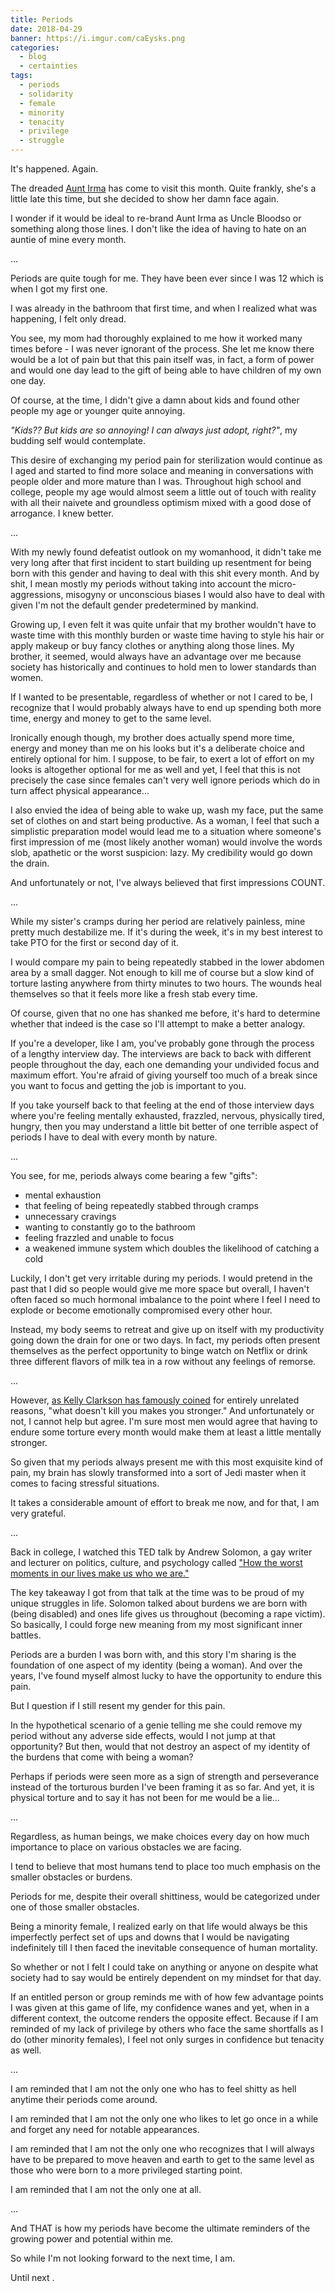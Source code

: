 ```yaml
---
title: Periods
date: 2018-04-29
banner: https://i.imgur.com/caEysks.png
categories:
  - blog
  - certainties
tags:
  - periods
  - solidarity
  - female
  - minority
  - tenacity
  - privilege
  - struggle
---
```


It's happened. Again.

The dreaded [Aunt Irma](https://www.urbandictionary.com/define.php?term=Aunt%20Irma) has come to visit this month. Quite frankly, she's a little late this time, but she decided to show her damn face again.

I wonder if it would be ideal to re-brand Aunt Irma as Uncle Bloodso or something along those lines. I don't like the idea of having to hate on an auntie of mine every month.

...

Periods are quite tough for me. They have been ever since I was 12 which is when I got my first one.

I was already in the bathroom that first time, and when I realized what was happening, I felt only dread.

You see, my mom had thoroughly explained to me how it worked many times before - I was never ignorant of the process. She let me know there would be a lot of pain but that this pain itself was, in fact, a form of power and would one day lead to the gift of being able to have children of my own one day.

Of course, at the time, I didn't give a damn about kids and found other people my age or younger quite annoying.

_"Kids?? But kids are so annoying! I can always just adopt, right?"_, my budding self would contemplate.

This desire of exchanging my period pain for sterilization would continue as I aged and started to find more solace and meaning in conversations with people older and more mature than I was. Throughout high school and college, people my age would almost seem a little out of touch with reality with all their naivete and groundless optimism mixed with a good dose of arrogance. I knew better.

...

With my newly found defeatist outlook on my womanhood, it didn't take me very long after that first incident to start building up resentment for being born with this gender and having to deal with this shit every month. And by shit, I mean mostly my periods without taking into account the micro-aggressions, misogyny or unconscious biases I would also have to deal with given I'm not the default gender predetermined by mankind.

Growing up, I even felt it was quite unfair that my brother wouldn't have to waste time with this monthly burden or waste time having to style his hair or apply makeup or buy fancy clothes or anything along those lines. My brother, it seemed, would always have an advantage over me because society has historically and continues to hold men to lower standards than women.

If I wanted to be presentable, regardless of whether or not I cared to be, I recognize that I would probably always have to end up spending both more time, energy and money to get to the same level.

Ironically enough though, my brother does actually spend more time, energy and money than me on his looks but it's a deliberate choice and entirely optional for him. I suppose, to be fair, to exert a lot of effort on my looks is altogether optional for me as well and yet, I feel that this is not precisely the case since females can't very well ignore periods which do in turn affect physical appearance...

I also envied the idea of being able to wake up, wash my face, put the same set of clothes on and start being productive. As a woman, I feel that such a simplistic preparation model would lead me to a situation where someone's first impression of me (most likely another woman) would involve the words slob, apathetic or the worst suspicion: lazy. My credibility would go down the drain.

And unfortunately or not, I've always believed that first impressions COUNT.

...

While my sister's cramps during her period are relatively painless, mine pretty much destabilize me. If it's during the week, it's in my best interest to take PTO for the first or second day of it.

I would compare my pain to being repeatedly stabbed in the lower abdomen area by a small dagger. Not enough to kill me of course but a slow kind of torture lasting anywhere from thirty minutes to two hours. The wounds heal themselves so that it feels more like a fresh stab every time.

Of course, given that no one has shanked me before, it's hard to determine whether that indeed is the case so I'll attempt to make a better analogy.

If you're a developer, like I am, you've probably gone through the process of a lengthy interview day. The interviews are back to back with different people throughout the day, each one demanding your undivided focus and maximum effort. You're afraid of giving yourself too much of a break since you want to focus and getting the job is important to you.

If you take yourself back to that feeling at the end of those interview days where you're feeling mentally exhausted, frazzled, nervous, physically tired, hungry, then you may understand a little bit better of one terrible aspect of periods I have to deal with every month by nature.

...

You see, for me, periods always come bearing a few "gifts":

* mental exhaustion
* that feeling of being repeatedly stabbed through cramps
* unnecessary cravings
* wanting to constantly go to the bathroom
* feeling frazzled and unable to focus
* a weakened immune system which doubles the likelihood of catching a cold

Luckily, I don't get very irritable during my periods. I would pretend in the past that I did so people would give me more space but overall, I haven't often faced so much hormonal imbalance to the point where I feel I need to explode or become emotionally compromised every other hour.

Instead, my body seems to retreat and give up on itself with my productivity going down the drain for one or two days. In fact, my periods often present themselves as the perfect opportunity to binge watch on Netflix or drink three different flavors of milk tea in a row without any feelings of remorse.

...

However, [as Kelly Clarkson has famously coined](https://www.youtube.com/watch?v=Xn676-fLq7I) for entirely unrelated reasons, "what doesn't kill you makes you stronger." And unfortunately or not, I cannot help but agree. I'm sure most men would agree that having to endure some torture every month would make them at least a little mentally stronger.

So given that my periods always present me with this most exquisite kind of pain, my brain has slowly transformed into a sort of Jedi master when it comes to facing stressful situations.

It takes a considerable amount of effort to break me now, and for that, I am very grateful.

...

Back in college, I watched this TED talk by Andrew Solomon, a gay writer and lecturer on politics, culture, and psychology called ["How the worst moments in our lives make us who we are."](https://www.ted.com/talks/andrew_solomon_how_the_worst_moments_in_our_lives_make_us_who_we_are)

The key takeaway I got from that talk at the time was to be proud of my unique struggles in life. Solomon talked about burdens we are born with (being disabled) and ones life gives us throughout (becoming a rape victim). So basically, I could forge new meaning from my most significant inner battles.

Periods are a burden I was born with, and this story I'm sharing is the foundation of one aspect of my identity (being a woman). And over the years, I've found myself almost lucky to have the opportunity to endure this pain.

But I question if I still resent my gender for this pain.

In the hypothetical scenario of a genie telling me she could remove my period without any adverse side effects, would I not jump at that opportunity? But then, would that not destroy an aspect of my identity of the burdens that come with being a woman?

Perhaps if periods were seen more as a sign of strength and perseverance instead of the torturous burden I've been framing it as so far. And yet, it is physical torture and to say it has not been for me would be a lie...

...

Regardless, as human beings, we make choices every day on how much importance to place on various obstacles we are facing.

I tend to believe that most humans tend to place too much emphasis on the smaller obstacles or burdens.

Periods for me, despite their overall shittiness, would be categorized under one of those smaller obstacles.

Being a minority female, I realized early on that life would always be this imperfectly perfect set of ups and downs that I would be navigating indefinitely till I then faced the inevitable consequence of human mortality.

So whether or not I felt I could take on anything or anyone on despite what society had to say would be entirely dependent on my mindset for that day.

If an entitled person or group reminds me with of how few advantage points I was given at this game of life, my confidence wanes and yet, when in a different context, the outcome renders the opposite effect. Because if I am reminded of my lack of privilege by others who face the same shortfalls as I do (other minority females), I feel not only surges in confidence but tenacity as well.

...

I am reminded that I am not the only one who has to feel shitty as hell anytime their periods come around.

I am reminded that I am not the only one who likes to let go once in a while and forget any need for notable appearances.

I am reminded that I am not the only one who recognizes that I will always have to be prepared to move heaven and earth to get to the same level as those who were born to a more privileged starting point.

I am reminded that I am not the only one at all.

...

And THAT is how my periods have become the ultimate reminders of the growing power and potential within me.

So while I'm not looking forward to the next time, I am.

Until next .
